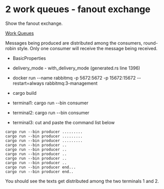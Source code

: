 # 2 work queues - fanout exchange

Show the fanout exchange.

[Work Queues](https://www.rabbitmq.com/tutorials/tutorial-two-python.html)

Messages being produced are distributed among the consumers, round-robin style.
Only one consumer will receive the message being received.

* BasicProperties
* delivery_mode - with_delivery_mode (generated.rs line 1396)

* docker run --name rabbitmq -p 5672:5672 -p 15672:15672 --restart=always rabbitmq:3-management
* cargo build
* terminal1: cargo run --bin consumer
* terminal2: cargo run --bin consumer
* terminal3: cut and paste the command list below

```text
cargo run --bin producer .........
cargo run --bin producer .........
cargo run --bin producer .........
cargo run --bin producer ..
cargo run --bin producer ..
cargo run --bin producer ..
cargo run --bin producer ..
cargo run --bin producer ..
cargo run --bin producer end...
cargo run --bin producer end..
```

You should see the texts get distributed among the two terminals 1 and 2.
